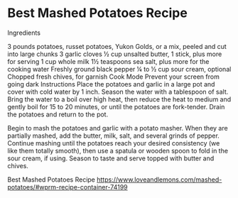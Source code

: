 # Best Mashed Potatoes Recipe

Ingredients

3 pounds potatoes, russet potatoes, Yukon Golds, or a mix, peeled and cut into large chunks
3 garlic cloves
½ cup unsalted butter, 1 stick, plus more for serving
1 cup whole milk
1½ teaspoons sea salt, plus more for the cooking water
Freshly ground black pepper
¼ to ½ cup sour cream, optional
Chopped fresh chives, for garnish
Cook Mode
Prevent your screen from going dark
Instructions
Place the potatoes and garlic in a large pot and cover with cold water by 1 inch. Season the water with a tablespoon of salt.
Bring the water to a boil over high heat, then reduce the heat to medium and gently boil for 15 to 20 minutes, or until the potatoes are fork-tender. Drain the potatoes and return to the pot.

Begin to mash the potatoes and garlic with a potato masher. When they are partially mashed, add the butter, milk, salt, and several grinds of pepper. Continue mashing until the potatoes reach your desired consistency (we like them totally smooth), then use a spatula or wooden spoon to fold in the sour cream, if using.
Season to taste and serve topped with butter and chives.




Best Mashed Potatoes Recipe
https://www.loveandlemons.com/mashed-potatoes/#wprm-recipe-container-74199
